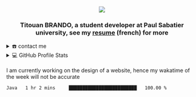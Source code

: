 <div align="center">
<h1 align="center">
      <img src="https://readme-typing-svg.herokuapp.com/?lines=Hello,+There!+👋;This+is+Titouan+BRANDO...;Nice+to+meet+you!&center=true&size=26">
</h1>
<h3 align="center">Titouan BRANDO, a student developer at Paul Sabatier university, see my <a href="https://github.com/titoutan/titoutan/blob/main/Titouan_BRANDO_CV.pdf" target="_blank">resume</a> (french) for more</h3>
</div>

<details>
  <summary>☎️ contact me</summary>
<div>
  <samp>
    <h2 align="center">you can reach me by:</h2>
    <p align="center">
      <br/>
      <a href="mailto:titouan.br@protonmail.com" target="blank"><img align="center"
         src="https://img.shields.io/badge/ProtonMail-8B89CC?style=for-the-badge&logo=protonmail&logoColor=white"
         alt="titouan" height="30"/></a>
      <a href="https://wa.me/+3379298460" target="blank"><img align="center"
         src="https://img.shields.io/badge/whatsapp-4B7F1.svg?style=for-the-badge&logo=whatsapp&logoColor=white"
         alt="azzar" height="30"/></a>
    </p>
  </samp>
</div>
</details>
<details> 
  <summary>💻 GitHub Profile Stats</summary>
  <div>
  <samp>
    <h2 align="center"> Github stats </h2>
      <br/>
    <details open>
  <summary><h3>Languages</h3></summary>
            <p align="center">
        <a href="https://github.com/titoutan/">
          <img width="45%" src="https://github-profile-summary-cards.vercel.app/api/cards/most-commit-language?username=titoutan&theme=gruvbox&layout=compact&hide_border=true"
          alt="titoutan :: Top Langs by commit" /></a>
      </p>
</details>
    <details open>
  <summary><h3>stasistic</h3></summary>
        <p align="center">
          <a href="https://github.com/titoutan/">
          <img width="49.5%" src="https://github-readme-stats.vercel.app/api?username=titoutan&show_icons=true&theme=gruvbox&hide_border=true" />
          <img width="49.5%" src="https://github-readme-streak-stats.herokuapp.com/?user=titoutan&theme=gruvbox&hide_border=true" />
          </a>
       </p>
     <br>
     </samp>
  </div>  
</details>
</details>
<br/>
        I am currently working on the design of a website, hence my wakatime of the week will not be accurate
<!--START_SECTION:waka-->

```txt
Java   1 hr 2 mins     █████████████████████████   100.00 %
```

<!--END_SECTION:waka-->
</details> 
